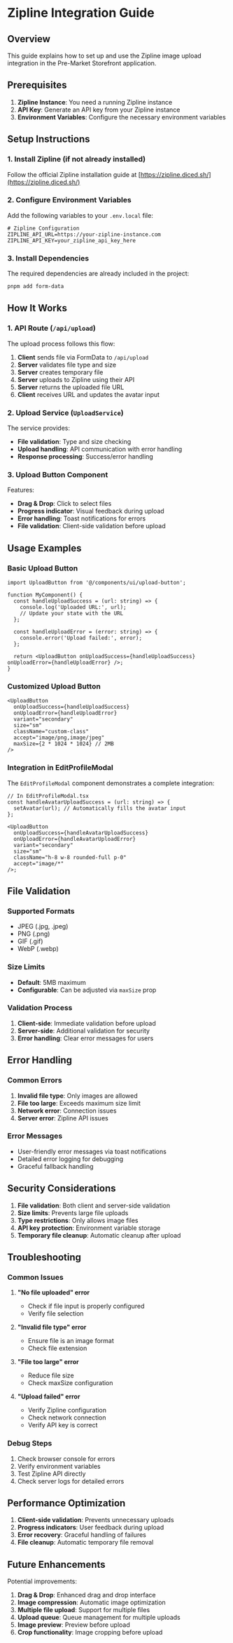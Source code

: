 # Zipline Integration Guide

## Overview

This guide explains how to set up and use the Zipline image upload integration in the Pre-Market Storefront application.

## Prerequisites

1. **Zipline Instance**: You need a running Zipline instance
2. **API Key**: Generate an API key from your Zipline instance
3. **Environment Variables**: Configure the necessary environment variables

## Setup Instructions

### 1. Install Zipline (if not already installed)

Follow the official Zipline installation guide at [https://zipline.diced.sh/](https://zipline.diced.sh/)

### 2. Configure Environment Variables

Add the following variables to your `.env.local` file:

```env
# Zipline Configuration
ZIPLINE_API_URL=https://your-zipline-instance.com
ZIPLINE_API_KEY=your_zipline_api_key_here
```

### 3. Install Dependencies

The required dependencies are already included in the project:

```bash
pnpm add form-data
```

## How It Works

### 1. API Route (`/api/upload`)

The upload process follows this flow:

1. **Client** sends file via FormData to `/api/upload`
2. **Server** validates file type and size
3. **Server** creates temporary file
4. **Server** uploads to Zipline using their API
5. **Server** returns the uploaded file URL
6. **Client** receives URL and updates the avatar input

### 2. Upload Service (`UploadService`)

The service provides:

- **File validation**: Type and size checking
- **Upload handling**: API communication with error handling
- **Response processing**: Success/error handling

### 3. Upload Button Component

Features:

- **Drag & Drop**: Click to select files
- **Progress indicator**: Visual feedback during upload
- **Error handling**: Toast notifications for errors
- **File validation**: Client-side validation before upload

## Usage Examples

### Basic Upload Button

```tsx
import UploadButton from '@/components/ui/upload-button';

function MyComponent() {
  const handleUploadSuccess = (url: string) => {
    console.log('Uploaded URL:', url);
    // Update your state with the URL
  };

  const handleUploadError = (error: string) => {
    console.error('Upload failed:', error);
  };

  return <UploadButton onUploadSuccess={handleUploadSuccess} onUploadError={handleUploadError} />;
}
```

### Customized Upload Button

```tsx
<UploadButton
  onUploadSuccess={handleUploadSuccess}
  onUploadError={handleUploadError}
  variant="secondary"
  size="sm"
  className="custom-class"
  accept="image/png,image/jpeg"
  maxSize={2 * 1024 * 1024} // 2MB
/>
```

### Integration in EditProfileModal

The `EditProfileModal` component demonstrates a complete integration:

```tsx
// In EditProfileModal.tsx
const handleAvatarUploadSuccess = (url: string) => {
  setAvatar(url); // Automatically fills the avatar input
};

<UploadButton
  onUploadSuccess={handleAvatarUploadSuccess}
  onUploadError={handleAvatarUploadError}
  variant="secondary"
  size="sm"
  className="h-8 w-8 rounded-full p-0"
  accept="image/*"
/>;
```

## File Validation

### Supported Formats

- JPEG (.jpg, .jpeg)
- PNG (.png)
- GIF (.gif)
- WebP (.webp)

### Size Limits

- **Default**: 5MB maximum
- **Configurable**: Can be adjusted via `maxSize` prop

### Validation Process

1. **Client-side**: Immediate validation before upload
2. **Server-side**: Additional validation for security
3. **Error handling**: Clear error messages for users

## Error Handling

### Common Errors

1. **Invalid file type**: Only images are allowed
2. **File too large**: Exceeds maximum size limit
3. **Network error**: Connection issues
4. **Server error**: Zipline API issues

### Error Messages

- User-friendly error messages via toast notifications
- Detailed error logging for debugging
- Graceful fallback handling

## Security Considerations

1. **File validation**: Both client and server-side validation
2. **Size limits**: Prevents large file uploads
3. **Type restrictions**: Only allows image files
4. **API key protection**: Environment variable storage
5. **Temporary file cleanup**: Automatic cleanup after upload

## Troubleshooting

### Common Issues

1. **"No file uploaded" error**
   - Check if file input is properly configured
   - Verify file selection

2. **"Invalid file type" error**
   - Ensure file is an image format
   - Check file extension

3. **"File too large" error**
   - Reduce file size
   - Check maxSize configuration

4. **"Upload failed" error**
   - Verify Zipline configuration
   - Check network connection
   - Verify API key is correct

### Debug Steps

1. Check browser console for errors
2. Verify environment variables
3. Test Zipline API directly
4. Check server logs for detailed errors

## Performance Optimization

1. **Client-side validation**: Prevents unnecessary uploads
2. **Progress indicators**: User feedback during upload
3. **Error recovery**: Graceful handling of failures
4. **File cleanup**: Automatic temporary file removal

## Future Enhancements

Potential improvements:

1. **Drag & Drop**: Enhanced drag and drop interface
2. **Image compression**: Automatic image optimization
3. **Multiple file upload**: Support for multiple files
4. **Upload queue**: Queue management for multiple uploads
5. **Image preview**: Preview before upload
6. **Crop functionality**: Image cropping before upload
